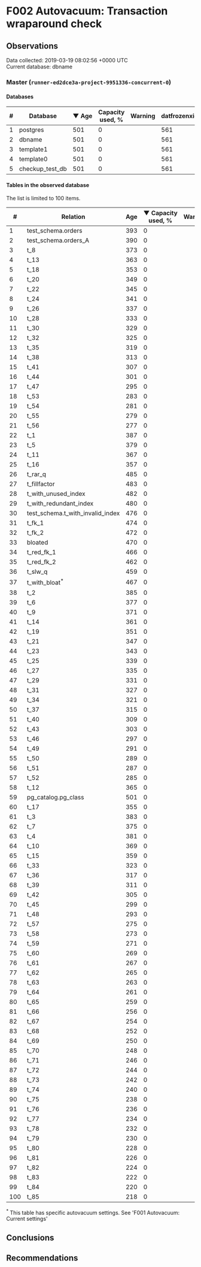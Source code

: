 # F002 Autovacuum: Transaction wraparound check #

## Observations ##
Data collected: 2019-03-19 08:02:56 +0000 UTC  
Current database: dbname  



### Master (`runner-ed2dce3a-project-9951336-concurrent-0`) ###

#### Databases ####
  

\# | Database | &#9660;&nbsp;Age | Capacity used, % | Warning | datfrozenxid
--|--------|-----|------------------|---------|--------------
1 |postgres |501 |0 |  |561
2 |dbname |501 |0 |  |561
3 |template1 |501 |0 |  |561
4 |template0 |501 |0 |  |561
5 |checkup_test_db |501 |0 |  |561



#### Tables in the observed database ####
The list is limited to 100 items.  

\# | Relation | Age | &#9660;&nbsp;Capacity used, % | Warning |rel_relfrozenxid | toast_relfrozenxid 
---|-------|-----|------------------|---------|-----------------|--------------------
1 |test_schema.orders |393 |0 |  |669 |0 |
2 |test_schema.orders_A |390 |0 |  |672 |0 |
3 |t_8 |373 |0 |  |689 |0 |
4 |t_13 |363 |0 |  |699 |0 |
5 |t_18 |353 |0 |  |709 |0 |
6 |t_20 |349 |0 |  |713 |0 |
7 |t_22 |345 |0 |  |717 |0 |
8 |t_24 |341 |0 |  |721 |0 |
9 |t_26 |337 |0 |  |725 |0 |
10 |t_28 |333 |0 |  |729 |0 |
11 |t_30 |329 |0 |  |733 |0 |
12 |t_32 |325 |0 |  |737 |0 |
13 |t_35 |319 |0 |  |743 |0 |
14 |t_38 |313 |0 |  |749 |0 |
15 |t_41 |307 |0 |  |755 |0 |
16 |t_44 |301 |0 |  |761 |0 |
17 |t_47 |295 |0 |  |767 |0 |
18 |t_53 |283 |0 |  |779 |0 |
19 |t_54 |281 |0 |  |781 |0 |
20 |t_55 |279 |0 |  |783 |0 |
21 |t_56 |277 |0 |  |785 |0 |
22 |t_1 |387 |0 |  |675 |0 |
23 |t_5 |379 |0 |  |683 |0 |
24 |t_11 |367 |0 |  |695 |0 |
25 |t_16 |357 |0 |  |705 |0 |
26 |t_rar_q |485 |0 |  |577 |0 |
27 |t_fillfactor |483 |0 |  |579 |0 |
28 |t_with_unused_index |482 |0 |  |580 |0 |
29 |t_with_redundant_index |480 |0 |  |582 |0 |
30 |test_schema.t_with_invalid_index |476 |0 |  |586 |0 |
31 |t_fk_1 |474 |0 |  |588 |0 |
32 |t_fk_2 |472 |0 |  |590 |0 |
33 |bloated |470 |0 |  |592 |0 |
34 |t_red_fk_1 |466 |0 |  |596 |0 |
35 |t_red_fk_2 |462 |0 |  |600 |0 |
36 |t_slw_q |459 |0 |  |603 |0 |
37 |t_with_bloat<sup>*</sup> |467 |0 |  |595 |0 |
38 |t_2 |385 |0 |  |677 |0 |
39 |t_6 |377 |0 |  |685 |0 |
40 |t_9 |371 |0 |  |691 |0 |
41 |t_14 |361 |0 |  |701 |0 |
42 |t_19 |351 |0 |  |711 |0 |
43 |t_21 |347 |0 |  |715 |0 |
44 |t_23 |343 |0 |  |719 |0 |
45 |t_25 |339 |0 |  |723 |0 |
46 |t_27 |335 |0 |  |727 |0 |
47 |t_29 |331 |0 |  |731 |0 |
48 |t_31 |327 |0 |  |735 |0 |
49 |t_34 |321 |0 |  |741 |0 |
50 |t_37 |315 |0 |  |747 |0 |
51 |t_40 |309 |0 |  |753 |0 |
52 |t_43 |303 |0 |  |759 |0 |
53 |t_46 |297 |0 |  |765 |0 |
54 |t_49 |291 |0 |  |771 |0 |
55 |t_50 |289 |0 |  |773 |0 |
56 |t_51 |287 |0 |  |775 |0 |
57 |t_52 |285 |0 |  |777 |0 |
58 |t_12 |365 |0 |  |697 |0 |
59 |pg_catalog.pg_class |501 |0 |  |561 |0 |
60 |t_17 |355 |0 |  |707 |0 |
61 |t_3 |383 |0 |  |679 |0 |
62 |t_7 |375 |0 |  |687 |0 |
63 |t_4 |381 |0 |  |681 |0 |
64 |t_10 |369 |0 |  |693 |0 |
65 |t_15 |359 |0 |  |703 |0 |
66 |t_33 |323 |0 |  |739 |0 |
67 |t_36 |317 |0 |  |745 |0 |
68 |t_39 |311 |0 |  |751 |0 |
69 |t_42 |305 |0 |  |757 |0 |
70 |t_45 |299 |0 |  |763 |0 |
71 |t_48 |293 |0 |  |769 |0 |
72 |t_57 |275 |0 |  |787 |0 |
73 |t_58 |273 |0 |  |789 |0 |
74 |t_59 |271 |0 |  |791 |0 |
75 |t_60 |269 |0 |  |793 |0 |
76 |t_61 |267 |0 |  |795 |0 |
77 |t_62 |265 |0 |  |797 |0 |
78 |t_63 |263 |0 |  |799 |0 |
79 |t_64 |261 |0 |  |801 |0 |
80 |t_65 |259 |0 |  |803 |0 |
81 |t_66 |256 |0 |  |806 |0 |
82 |t_67 |254 |0 |  |808 |0 |
83 |t_68 |252 |0 |  |810 |0 |
84 |t_69 |250 |0 |  |812 |0 |
85 |t_70 |248 |0 |  |814 |0 |
86 |t_71 |246 |0 |  |816 |0 |
87 |t_72 |244 |0 |  |818 |0 |
88 |t_73 |242 |0 |  |820 |0 |
89 |t_74 |240 |0 |  |822 |0 |
90 |t_75 |238 |0 |  |824 |0 |
91 |t_76 |236 |0 |  |826 |0 |
92 |t_77 |234 |0 |  |828 |0 |
93 |t_78 |232 |0 |  |830 |0 |
94 |t_79 |230 |0 |  |832 |0 |
95 |t_80 |228 |0 |  |834 |0 |
96 |t_81 |226 |0 |  |836 |0 |
97 |t_82 |224 |0 |  |838 |0 |
98 |t_83 |222 |0 |  |840 |0 |
99 |t_84 |220 |0 |  |842 |0 |
100 |t_85 |218 |0 |  |844 |0 |


<sup>*</sup> This table has specific autovacuum settings. See 'F001 Autovacuum: Current settings'


## Conclusions ##


## Recommendations ##

